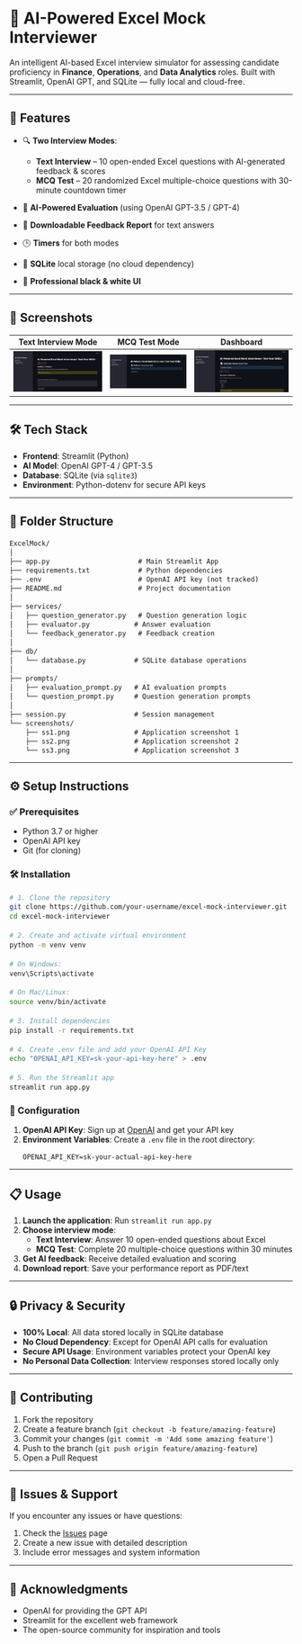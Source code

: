 # 🧠 AI-Powered Excel Mock Interviewer

An intelligent AI-based Excel interview simulator for assessing candidate proficiency in **Finance**, **Operations**, and **Data Analytics** roles. Built with Streamlit, OpenAI GPT, and SQLite — fully local and cloud-free.

---

## 🚀 Features

- 🔍 **Two Interview Modes**:
  - **Text Interview** – 10 open-ended Excel questions with AI-generated feedback & scores
  - **MCQ Test** – 20 randomized Excel multiple-choice questions with 30-minute countdown timer

- 🧠 **AI-Powered Evaluation** (using OpenAI GPT-3.5 / GPT-4)
- 📄 **Downloadable Feedback Report** for text answers
- 🕒 **Timers** for both modes
- 💾 **SQLite** local storage (no cloud dependency)
- 🎨 **Professional black & white UI**

---

## 📸 Screenshots

| Text Interview Mode | MCQ Test Mode | Dashboard |
|---------------------|---------------|-----------|
| ![Screenshot 1](screenshots/ss1.png) | ![Screenshot 2](screenshots/ss2.png) | ![Screenshot 3](screenshots/ss3.png) |

---

## 🛠 Tech Stack

- **Frontend**: Streamlit (Python)
- **AI Model**: OpenAI GPT-4 / GPT-3.5
- **Database**: SQLite (via `sqlite3`)
- **Environment**: Python-dotenv for secure API keys

---

## 📂 Folder Structure

```
ExcelMock/
│
├── app.py                      # Main Streamlit App
├── requirements.txt            # Python dependencies
├── .env                        # OpenAI API key (not tracked)
├── README.md                   # Project documentation
│
├── services/
│   ├── question_generator.py   # Question generation logic
│   ├── evaluator.py           # Answer evaluation
│   └── feedback_generator.py   # Feedback creation
│
├── db/
│   └── database.py            # SQLite database operations
│
├── prompts/
│   ├── evaluation_prompt.py   # AI evaluation prompts
│   └── question_prompt.py     # Question generation prompts
│
├── session.py                 # Session management
└── screenshots/
    ├── ss1.png                # Application screenshot 1
    ├── ss2.png                # Application screenshot 2
    └── ss3.png                # Application screenshot 3
```

---

## ⚙️ Setup Instructions

### ✅ Prerequisites

- Python 3.7 or higher
- OpenAI API key
- Git (for cloning)

### 🛠 Installation

```bash
# 1. Clone the repository
git clone https://github.com/your-username/excel-mock-interviewer.git
cd excel-mock-interviewer

# 2. Create and activate virtual environment
python -m venv venv

# On Windows:
venv\Scripts\activate

# On Mac/Linux:
source venv/bin/activate

# 3. Install dependencies
pip install -r requirements.txt

# 4. Create .env file and add your OpenAI API Key
echo "OPENAI_API_KEY=sk-your-api-key-here" > .env

# 5. Run the Streamlit app
streamlit run app.py
```

### 🔧 Configuration

1. **OpenAI API Key**: Sign up at [OpenAI](https://platform.openai.com/) and get your API key
2. **Environment Variables**: Create a `.env` file in the root directory:
   ```
   OPENAI_API_KEY=sk-your-actual-api-key-here
   ```

---

## 📋 Usage

1. **Launch the application**: Run `streamlit run app.py`
2. **Choose interview mode**:
   - **Text Interview**: Answer 10 open-ended questions about Excel
   - **MCQ Test**: Complete 20 multiple-choice questions within 30 minutes
3. **Get AI feedback**: Receive detailed evaluation and scoring
4. **Download report**: Save your performance report as PDF/text

---

## 🔒 Privacy & Security

- **100% Local**: All data stored locally in SQLite database
- **No Cloud Dependency**: Except for OpenAI API calls for evaluation
- **Secure API Usage**: Environment variables protect your OpenAI key
- **No Personal Data Collection**: Interview responses stored locally only

---

## 🤝 Contributing

1. Fork the repository
2. Create a feature branch (`git checkout -b feature/amazing-feature`)
3. Commit your changes (`git commit -m 'Add some amazing feature'`)
4. Push to the branch (`git push origin feature/amazing-feature`)
5. Open a Pull Request

---

## 🐛 Issues & Support

If you encounter any issues or have questions:

1. Check the [Issues](https://github.com/your-username/excel-mock-interviewer/issues) page
2. Create a new issue with detailed description
3. Include error messages and system information

---

## 🙏 Acknowledgments

- OpenAI for providing the GPT API
- Streamlit for the excellent web framework
- The open-source community for inspiration and tools